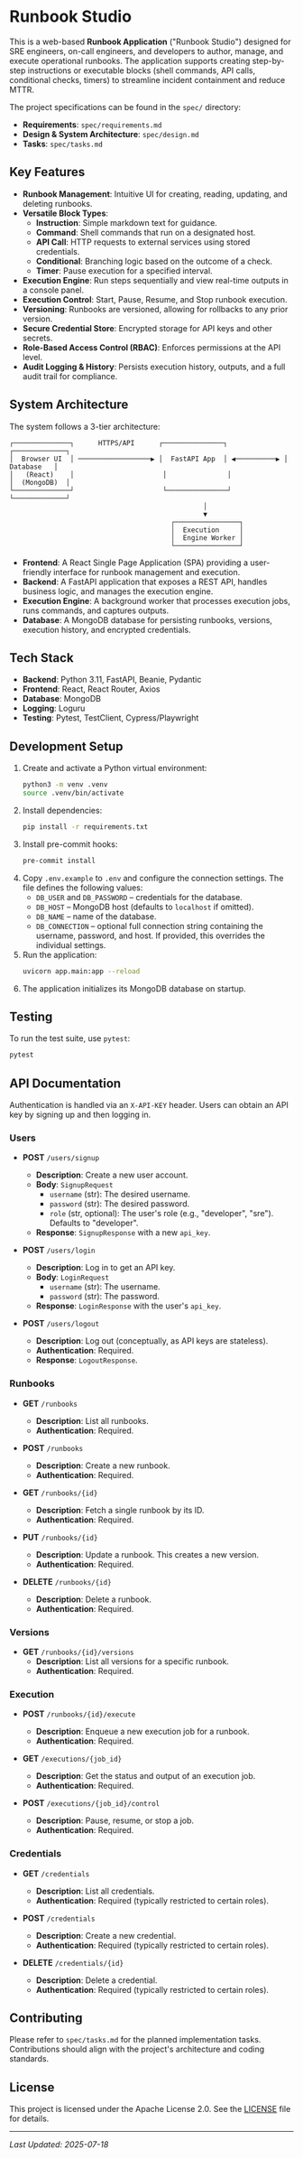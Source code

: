 # Runbook Studio

This is a web-based **Runbook Application** ("Runbook Studio") designed for SRE engineers, on-call engineers, and developers to author, manage, and execute operational runbooks. The application supports creating step-by-step instructions or executable blocks (shell commands, API calls, conditional checks, timers) to streamline incident containment and reduce MTTR.

The project specifications can be found in the `spec/` directory:
* **Requirements**: `spec/requirements.md`
* **Design & System Architecture**: `spec/design.md`
* **Tasks**: `spec/tasks.md`

## Key Features

- **Runbook Management**: Intuitive UI for creating, reading, updating, and deleting runbooks.
- **Versatile Block Types**:
    - **Instruction**: Simple markdown text for guidance.
    - **Command**: Shell commands that run on a designated host.
    - **API Call**: HTTP requests to external services using stored credentials.
    - **Conditional**: Branching logic based on the outcome of a check.
    - **Timer**: Pause execution for a specified interval.
- **Execution Engine**: Run steps sequentially and view real-time outputs in a console panel.
- **Execution Control**: Start, Pause, Resume, and Stop runbook execution.
- **Versioning**: Runbooks are versioned, allowing for rollbacks to any prior version.
- **Secure Credential Store**: Encrypted storage for API keys and other secrets.
- **Role-Based Access Control (RBAC)**: Enforces permissions at the API level.
- **Audit Logging & History**: Persists execution history, outputs, and a full audit trail for compliance.

## System Architecture

The system follows a 3-tier architecture:

```
┌──────────────┐      HTTPS/API      ┌───────────────┐           ┌─────────────┐
│  Browser UI  │ ──────────────────▶ │  FastAPI App  │ ◀──────────▶ │  Database   │
│   (React)    │                      │               │               │  (MongoDB)  │
└──────────────┘                      └───────────────┘               └─────────────┘
                                                │
                                                ▼
                                        ┌────────────────┐
                                        │  Execution     │
                                        │  Engine Worker │
                                        └────────────────┘
```

- **Frontend**: A React Single Page Application (SPA) providing a user-friendly interface for runbook management and execution.
- **Backend**: A FastAPI application that exposes a REST API, handles business logic, and manages the execution engine.
- **Execution Engine**: A background worker that processes execution jobs, runs commands, and captures outputs.
- **Database**: A MongoDB database for persisting runbooks, versions, execution history, and encrypted credentials.

## Tech Stack

- **Backend**: Python 3.11, FastAPI, Beanie, Pydantic
- **Frontend**: React, React Router, Axios
- **Database**: MongoDB
- **Logging**: Loguru
- **Testing**: Pytest, TestClient, Cypress/Playwright

## Development Setup

1.  Create and activate a Python virtual environment:
    ```sh
    python3 -m venv .venv
    source .venv/bin/activate
    ```
2.  Install dependencies:
    ```sh
    pip install -r requirements.txt
    ```
3.  Install pre-commit hooks:
    ```sh
    pre-commit install
    ```
4.  Copy `.env.example` to `.env` and configure the connection settings. The file defines the following values:
    - `DB_USER` and `DB_PASSWORD` – credentials for the database.
    - `DB_HOST` – MongoDB host (defaults to `localhost` if omitted).
    - `DB_NAME` – name of the database.
    - `DB_CONNECTION` – optional full connection string containing the username, password, and host. If provided, this overrides the individual settings.
5.  Run the application:
    ```sh
    uvicorn app.main:app --reload
    ```
6.  The application initializes its MongoDB database on startup.

## Testing

To run the test suite, use `pytest`:
```sh
pytest
```

## API Documentation

Authentication is handled via an `X-API-KEY` header. Users can obtain an API key by signing up and then logging in.

### Users

-   **POST** `/users/signup`
    -   **Description**: Create a new user account.
    -   **Body**: `SignupRequest`
        -   `username` (str): The desired username.
        -   `password` (str): The desired password.
        -   `role` (str, optional): The user's role (e.g., "developer", "sre"). Defaults to "developer".
    -   **Response**: `SignupResponse` with a new `api_key`.

-   **POST** `/users/login`
    -   **Description**: Log in to get an API key.
    -   **Body**: `LoginRequest`
        -   `username` (str): The username.
        -   `password` (str): The password.
    -   **Response**: `LoginResponse` with the user's `api_key`.

-   **POST** `/users/logout`
    -   **Description**: Log out (conceptually, as API keys are stateless).
    -   **Authentication**: Required.
    -   **Response**: `LogoutResponse`.

### Runbooks

-   **GET** `/runbooks`
    -   **Description**: List all runbooks.
    -   **Authentication**: Required.

-   **POST** `/runbooks`
    -   **Description**: Create a new runbook.
    -   **Authentication**: Required.

-   **GET** `/runbooks/{id}`
    -   **Description**: Fetch a single runbook by its ID.
    -   **Authentication**: Required.

-   **PUT** `/runbooks/{id}`
    -   **Description**: Update a runbook. This creates a new version.
    -   **Authentication**: Required.

-   **DELETE** `/runbooks/{id}`
    -   **Description**: Delete a runbook.
    -   **Authentication**: Required.

### Versions

-   **GET** `/runbooks/{id}/versions`
    -   **Description**: List all versions for a specific runbook.
    -   **Authentication**: Required.

### Execution

-   **POST** `/runbooks/{id}/execute`
    -   **Description**: Enqueue a new execution job for a runbook.
    -   **Authentication**: Required.

-   **GET** `/executions/{job_id}`
    -   **Description**: Get the status and output of an execution job.
    -   **Authentication**: Required.

-   **POST** `/executions/{job_id}/control`
    -   **Description**: Pause, resume, or stop a job.
    -   **Authentication**: Required.

### Credentials

-   **GET** `/credentials`
    -   **Description**: List all credentials.
    -   **Authentication**: Required (typically restricted to certain roles).

-   **POST** `/credentials`
    -   **Description**: Create a new credential.
    -   **Authentication**: Required (typically restricted to certain roles).

-   **DELETE** `/credentials/{id}`
    -   **Description**: Delete a credential.
    -   **Authentication**: Required (typically restricted to certain roles).


## Contributing

Please refer to `spec/tasks.md` for the planned implementation tasks. Contributions should align with the project's architecture and coding standards.

## License

This project is licensed under the Apache License 2.0. See the [LICENSE](LICENSE) file for details.

---
*Last Updated: 2025-07-18*

